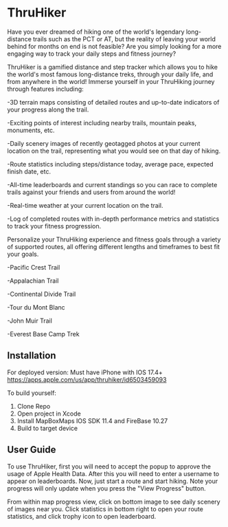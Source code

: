 # ThruHiker
Have you ever dreamed of hiking one of the world's legendary long-distance trails such as the PCT or AT, but the reality of leaving your world behind for months on end is not feasible?
Are you simply looking for a more engaging way to track your daily steps and fitness journey?

ThruHiker is a gamified distance and step tracker which allows you to hike the world's most famous long-distance treks, through your daily life, and from anywhere in the world!
Immerse yourself in your ThruHiking journey through features including:

-3D terrain maps consisting of detailed routes and up-to-date indicators of your progress along the trail.

-Exciting points of interest including nearby trails, mountain peaks, monuments, etc.

-Daily scenery images of recently geotagged photos at your current location on the trail, representing what you would see on that day of hiking.

-Route statistics including steps/distance today, average pace, expected finish date, etc.

-All-time leaderboards and current standings so you can race to complete trails against your friends and users from around the world!

-Real-time weather at your current location on the trail.

-Log of completed routes with in-depth performance metrics and statistics to track your fitness progression. 


Personalize your ThruHiking experience and fitness goals through a variety of supported routes, all offering different lengths and timeframes to best fit your goals.

-Pacific Crest Trail

-Appalachian Trail

-Continental Divide Trail

-Tour du Mont Blanc

-John Muir Trail

-Everest Base Camp Trek

## Installation
For deployed version:
Must have iPhone with IOS 17.4+
https://apps.apple.com/us/app/thruhiker/id6503459093

To build yourself:
1) Clone Repo
2) Open project in Xcode
3) Install MapBoxMaps IOS SDK 11.4 and FireBase 10.27
4) Build to target device

## User Guide
To use ThruHiker, first you will need to accept the popup to approve the usage of Apple Health Data. After this you will need to enter a username to appear on leaderboards. Now, just start a route and start hiking. Note your progress will only update when you press the "View Progress" button. 

From within map progress view, click on bottom image to see daily scenery of images near you. Click statistics in bottom right to open your route statistics, and click trophy icon to open leaderboard. 

